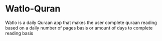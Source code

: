 # Watlo-Quran 
Watlo is a daily Quraan app that makes the user complete quraan reading based on a daily number of pages basis or amount of days to complete reading basis
